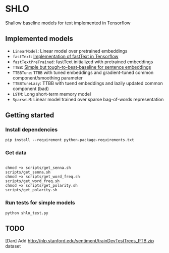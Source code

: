 # SHLO

Shallow baseline models for text implemented in Tensorflow

## Implemented models

* `LinearModel`: Linear model over pretrained embeddings
* `fastText`: [Implementation of fastText in Tensorflow](https://github.com/facebookresearch/fastText)
* `fastTextPreTrained`: fastText initialized with pretrained embeddings
* `TTBB`: [Simple but tough-to-beat-baseline for sentence embeddings](https://openreview.net/pdf?id=SyK00v5xx)
* `TTBBTune`: `TTBB` with tuned embeddings and gradient-tuned common component/smoothing parameter
* `TTBBTuneLazy`: TTBB with tuend embeddings and lazily updated common component (bad)
* `LSTM`: Long short-term memory model
* `SparseLM`: Linear model trained over sparse bag-of-words representation

## Getting started

### Install dependencies

```
pip install --requirement python-package-requirements.txt
```

### Get data

```

chmod +x scripts/get_senna.sh
scripts/get_senna.sh
chmod +x scripts/get_word_freq.sh
scripts/get_word_freq.sh
chmod +x scripts/get_polarity.sh
scripts/get_polarity.sh

```

### Run tests for simple models

```
python shlo_test.py
```

## TODO
[Dan] Add http://nlp.stanford.edu/sentiment/trainDevTestTrees_PTB.zip dataset
